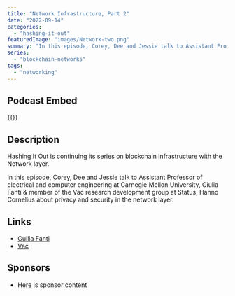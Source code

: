 ```yaml
---
title: "Network Infrastructure, Part 2"
date: "2022-09-14"
categories: 
  - "hashing-it-out"
featuredImage: "images/Network-two.png"
summary: "In this episode, Corey, Dee and Jessie talk to Assistant Professor of electrical and computer engineering at Carnegie Mellon University, Giulia Fanti & member of the Vac research development group at Status, Hanno Cornelius about privacy and security in the network layer."
series:
  - "blockchain-networks"
tags:
  - "networking"
---
```


## Podcast Embed
{{<podcast-embed url="https://player.simplecast.com/834cda1e-4d75-456f-8337-5243328cd534?dark=false&color=EE6E04">}}


## Description
Hashing It Out is continuing its series on blockchain infrastructure with the Network layer.

In this episode, Corey, Dee and Jessie talk to Assistant Professor of electrical and computer engineering at Carnegie Mellon University, Giulia Fanti & member of the Vac research development group at Status, Hanno Cornelius about privacy and security in the network layer.

## Links 
- [Guilia Fanti](https://www.ece.cmu.edu/directory/bios/fanti-giulia.html)
- [Vac](https://vac.dev)

## Sponsors
- Here is sponsor content